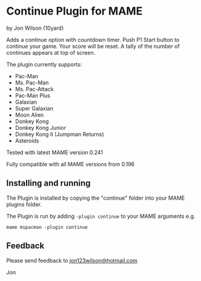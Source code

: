 # **Continue Plugin for MAME** #

by Jon Wilson (10yard)

Adds a continue option with countdown timer.  Push P1 Start button to continue your game.  Your score will be reset.
A tally of the number of continues appears at top of screen.

The plugin currently supports:

-  Pac-Man
-  Ms. Pac-Man
-  Ms. Pac-Attack
-  Pac-Man Plus
-  Galaxian
-  Super Galaxian
-  Moon Alien
-  Donkey Kong
-  Donkey Kong Junior
-  Donkey Kong II (Jumpman Returns)
-  Asteroids


Tested with latest MAME version 0.241

Fully compatible with all MAME versions from 0.196

  
## Installing and running
 
The Plugin is installed by copying the "continue" folder into your MAME plugins folder.

The Plugin is run by adding `-plugin continue` to your MAME arguments e.g.

```mame mspacman -plugin continue```  


## Feedback

Please send feedback to jon123wilson@hotmail.com

Jon

